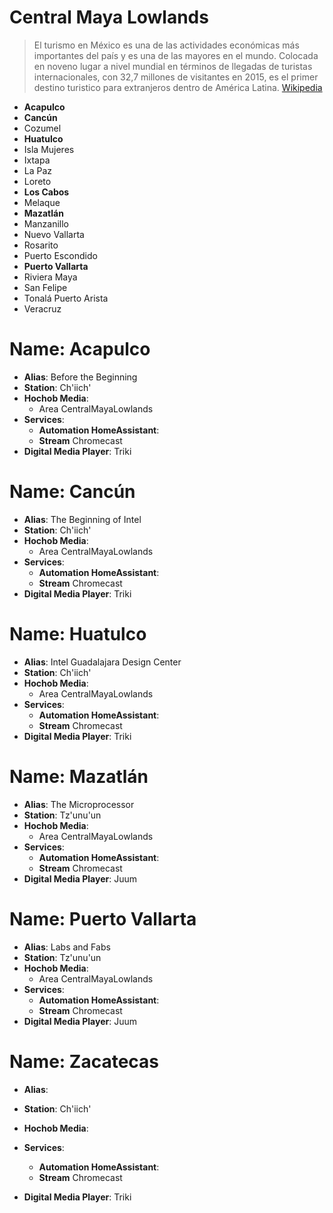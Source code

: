 # Central Maya Lowlands

> El turismo en México es una de las actividades económicas más importantes del país y es una de las mayores en el mundo. Colocada en noveno lugar a nivel mundial en términos de llegadas de turistas internacionales, con 32,7 millones de visitantes en 2015, es el primer destino turistico para extranjeros dentro de América Latina. [Wikipedia](https://es.wikipedia.org/wiki/Turismo_en_M%C3%A9xico)

- __Acapulco__
- __Cancún__
- Cozumel
- __Huatulco__
- Isla Mujeres
- Ixtapa
- La Paz
- Loreto
- __Los Cabos__
- Melaque
- __Mazatlán__
- Manzanillo
- Nuevo Vallarta
- Rosarito
- Puerto Escondido
- __Puerto Vallarta__
- Riviera Maya
- San Felipe
- Tonalá Puerto Arista
- Veracruz

# Name: Acapulco

- __Alias__: Before the Beginning
- __Station__: Ch'iich'
- __Hochob Media__:
  - Area CentralMayaLowlands
- __Services__:
  - __Automation HomeAssistant__:
  - __Stream__ Chromecast
- __Digital Media Player__: Triki

# Name: Cancún

- __Alias__: The Beginning of Intel
- __Station__: Ch'iich'
- __Hochob Media__:
  - Area CentralMayaLowlands
- __Services__:
  - __Automation HomeAssistant__:
  - __Stream__ Chromecast
- __Digital Media Player__: Triki

# Name: Huatulco

- __Alias__: Intel Guadalajara Design Center
- __Station__: Ch'iich'
- __Hochob Media__:
  - Area CentralMayaLowlands
- __Services__:
  - __Automation HomeAssistant__:
  - __Stream__ Chromecast
- __Digital Media Player__: Triki


# Name: Mazatlán

- __Alias__: The Microprocessor
- __Station__: Tz'unu'un
- __Hochob Media__:
  - Area CentralMayaLowlands
- __Services__:
  - __Automation HomeAssistant__:
  - __Stream__ Chromecast
- __Digital Media Player__: Juum


# Name: Puerto Vallarta

- __Alias__: Labs and Fabs
- __Station__: Tz'unu'un
- __Hochob Media__:
  - Area CentralMayaLowlands
- __Services__:
  - __Automation HomeAssistant__:
  - __Stream__ Chromecast
- __Digital Media Player__: Juum

# Name: Zacatecas

- __Alias__: 
- __Station__: Ch'iich'
- __Hochob Media__:

- __Services__:
  - __Automation HomeAssistant__:
  - __Stream__ Chromecast
- __Digital Media Player__: Triki
